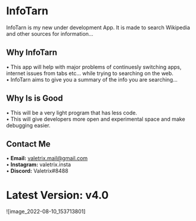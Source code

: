 # InfoTarn
InfoTarn is my new under development App. It is made to search Wikipedia and other sources for information...

**Why InfoTarn**<br>
---
• This app will help with major problems of continuesly switching apps, internet issues from tabs etc... while trying to searching on the web.<br>
• InfoTarn aims to give you a summary of the info you are searching...<br>

**Why Is is Good**<br>
---
• This will be a very light program that has less code.<br>
• This will give developers more open and experimental space and make debugging easier.<br>

**Contact Me** 
--
• **Email:** valetrix.mail@gmail.com<br>
• **Instagram:** valetrix.insta<br>
• **Discord:** Valetrix#8488<br>

# **Latest Version: v4.0**

![image_2022-08-10_153713801]

